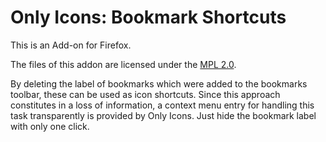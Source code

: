 Only Icons: Bookmark Shortcuts
==============================

This is an Add-on for Firefox.

The files of this addon are licensed under the
[MPL 2.0](http://mozilla.org/MPL/2.0/).

By deleting the label of bookmarks which were added to the bookmarks toolbar,
these can be used as icon shortcuts. Since this approach constitutes in a loss
of information, a context menu entry for handling this task transparently is
provided by Only Icons. Just hide the bookmark label with only one click.

